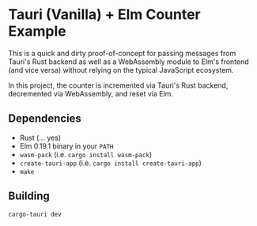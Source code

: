 # Tauri (Vanilla) + Elm Counter Example

This is a quick and dirty proof-of-concept for passing messages from Tauri's Rust backend as well as a WebAssembly module to Elm's frontend (and vice versa) without relying on the typical JavaScript ecosystem.

In this project, the counter is incremented via Tauri's Rust backend, decremented via WebAssembly, and reset via Elm.

## Dependencies

* Rust (… yes)
* Elm 0.19.1 binary in your `PATH`
* `wasm-pack` (i.e. `cargo install wasm-pack`)
* `create-tauri-app` (i.e. `cargo install create-tauri-app`)
* `make`

## Building

`cargo-tauri dev`
